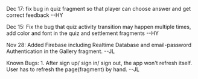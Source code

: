 Dec 17:
    fix bug in quiz fragment so that player can choose answer and get correct feedback --HY

Dec 15:
    Fix the bug that quiz activity transition may happen multiple times, add color and font in the quiz and settlement fragments --HY

Nov 28: 
    Added Firebase including Realtime Database and email-password Authentication in the Gallery fragment. --JL
    
Known Bugs:
    1. After sign up/ sign in/ sign out, the app won't refresh itself. User has to refresh the page(fragment) by hand.  --JL
